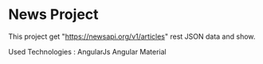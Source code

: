 # News Project

This project get "https://newsapi.org/v1/articles" rest JSON data and show.


Used Technologies :
AngularJs
Angular Material
